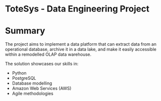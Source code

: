 # ToteSys - Data Engineering Project

# Summary
The project aims to implement a data platform that can extract data from an
operational database, archive it in a data lake, and make it easily accessible
within a remodelled OLAP data warehouse.

The solution showcases our skills in:

- Python
- PostgreSQL
- Database modelling
- Amazon Web Services (AWS)
- Agile methodologies